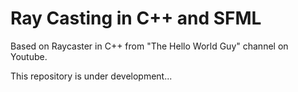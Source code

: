 # Ray Casting in C++ and SFML

Based on Raycaster in C++ from "The Hello World Guy" channel on Youtube.

This repository is under development...

